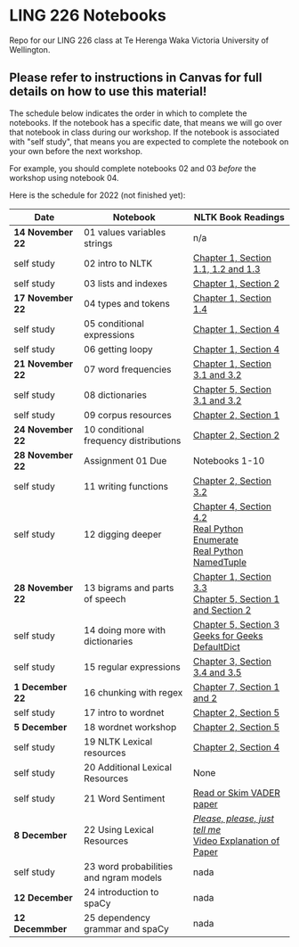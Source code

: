 # LING 226 Notebooks

Repo for our LING 226 class at Te Herenga Waka Victoria University of Wellington. 

## **Please refer to instructions in Canvas for full details on how to use this material!**

The schedule below indicates the order in which to complete the notebooks. If the notebook has a specific date, that means we will go over that notebook in class during our workshop. If the notebook is associated with "self study", that means you are expected to complete the notebook on your own before the next workshop. 

For example, you should complete notebooks 02 and 03 *before* the workshop using notebook 04. 

Here is the schedule for 2022 (not finished yet):

Date | Notebook | NLTK Book Readings
----|----|----
**14 November 22** | 01 values variables strings | n/a
self study | 02 intro to NLTK | [Chapter 1, Section 1.1, 1.2 and 1.3](https://www.nltk.org/book/ch01.html)
self study | 03 lists and indexes | [Chapter 1, Section 2](https://www.nltk.org/book/ch01.html#list_index_term)
**17 November 22**| 04 types and tokens | [Chapter 1, Section 1.4](https://www.nltk.org/book/ch01.html#token_index_term)
self study | 05 conditional expressions | [Chapter 1, Section 4](https://www.nltk.org/book/ch01.html#control_index_term)
self study | 06 getting loopy | [Chapter 1, Section 4](https://www.nltk.org/book/ch01.html#control_index_term)
**21 November 22** | 07 word frequencies | [Chapter 1, Section 3.1 and 3.2](https://www.nltk.org/book/ch01.html#frequency_distribution_index_term)
self study | 08 dictionaries | [Chapter 5, Section 3.1 and 3.2](https://www.nltk.org/book/ch05.html#sec-dictionaries)
self study | 09 corpus resources | [Chapter 2, Section 1](https://www.nltk.org/book/ch02.html)
**24 November 22** | 10 conditional frequency distributions | [Chapter 2, Section 2](https://www.nltk.org/book/ch02.html#conditional_frequency_distribution_index_term)
**28 November 22** | Assignment 01 Due | Notebooks 1-10
self study | 11 writing functions | [Chapter 2, Section 3.2](https://www.nltk.org/book/ch02.html#function_index_term)
self study | 12 digging deeper | [Chapter 4, Section 4.2](https://www.nltk.org/book/ch04.html#tuple_index_term)<br />[Real Python Enumerate](https://www.geeksforgeeks.org/enumerate-in-python/)<br />[Real Python NamedTuple](https://realpython.com/python-namedtuple/)
**28 November 22** | 13 bigrams and parts of speech | [Chapter 1, Section 3.3](https://www.nltk.org/book/ch01.html#bigrams_index_term)<br />[Chapter 5, Section 1 and Section 2](https://www.nltk.org/book/ch05.html#parts_of_speech_index_term)
self study | 14 doing more with dictionaries | [Chapter 5, Section 3](https://www.nltk.org/book/ch05.html#dictionary_index_term) <br /> [Geeks for Geeks DefaultDict](https://www.geeksforgeeks.org/defaultdict-in-python/)
self study | 15 regular expressions | [Chapter 3, Section 3.4 and 3.5](https://www.nltk.org/book/ch03.html#sec-regular-expressions-word-patterns)
**1 December 22** | 16 chunking with regex | [Chapter 7, Section 1 and 2](https://www.nltk.org/book/ch07.html)
self study | 17 intro to wordnet | [Chapter 2, Section 5](https://www.nltk.org/book/ch02.html#wordnet_index_term)
**5 December** | 18 wordnet workshop | [Chapter 2, Section 5](https://www.nltk.org/book/ch02.html#wordnet_index_term)
self study | 19 NLTK Lexical resources | [Chapter 2, Section 4](https://www.nltk.org/book/ch02.html)
self study | 20 Additional Lexical Resources | None
self study | 21 Word Sentiment | [Read or Skim VADER paper](https://ojs.aaai.org/index.php/ICWSM/article/view/14550/14399)
**8 December** | 22 Using Lexical Resources | [*Please, please, just tell me*](https://journals.uic.edu/ojs/index.php/dad/article/view/11387/10030)<br />[Video Explanation of Paper](https://vstream.au.panopto.com/Panopto/Pages/Viewer.aspx?id=554acdba-a8cc-4c3b-8d00-adf500816e28)
self study | 23 word probabilities and ngram models | nada
**12 December** | 24 introduction to spaCy | nada
**12 Decemmber** | 25 dependency grammar and spaCy | nada


